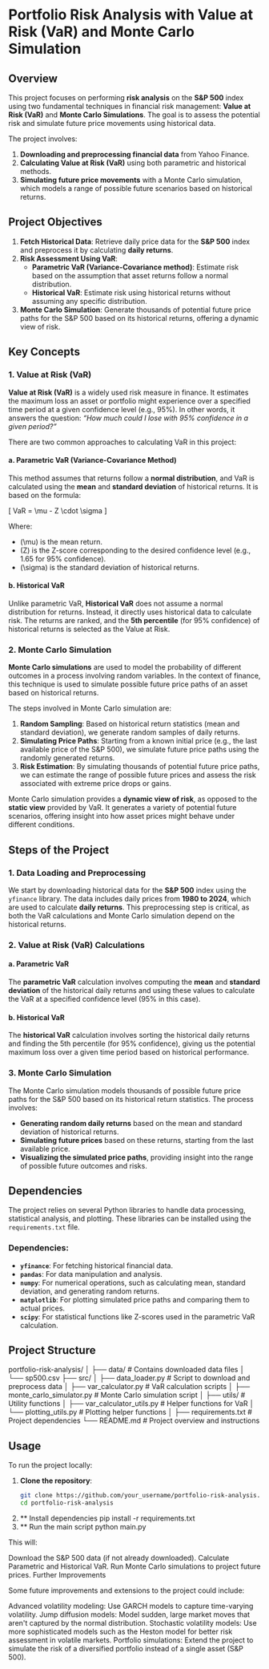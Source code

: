 # **Portfolio Risk Analysis with Value at Risk (VaR) and Monte Carlo Simulation**

## **Overview**

This project focuses on performing **risk analysis** on the **S&P 500** index using two fundamental techniques in financial risk management: **Value at Risk (VaR)** and **Monte Carlo Simulations**. The goal is to assess the potential risk and simulate future price movements using historical data. 

The project involves:
1. **Downloading and preprocessing financial data** from Yahoo Finance.
2. **Calculating Value at Risk (VaR)** using both parametric and historical methods.
3. **Simulating future price movements** with a Monte Carlo simulation, which models a range of possible future scenarios based on historical returns.

## **Project Objectives**

1. **Fetch Historical Data**: Retrieve daily price data for the **S&P 500** index and preprocess it by calculating **daily returns**.
2. **Risk Assessment Using VaR**:
   - **Parametric VaR (Variance-Covariance method)**: Estimate risk based on the assumption that asset returns follow a normal distribution.
   - **Historical VaR**: Estimate risk using historical returns without assuming any specific distribution.
3. **Monte Carlo Simulation**: Generate thousands of potential future price paths for the S&P 500 based on its historical returns, offering a dynamic view of risk.

## **Key Concepts**

### **1. Value at Risk (VaR)**

**Value at Risk (VaR)** is a widely used risk measure in finance. It estimates the maximum loss an asset or portfolio might experience over a specified time period at a given confidence level (e.g., 95%). In other words, it answers the question: *“How much could I lose with 95% confidence in a given period?”*

There are two common approaches to calculating VaR in this project:

#### **a. Parametric VaR (Variance-Covariance Method)**

This method assumes that returns follow a **normal distribution**, and VaR is calculated using the **mean** and **standard deviation** of historical returns. It is based on the formula:

\[
VaR = \mu - Z \cdot \sigma
\]

Where:
- \(\mu\) is the mean return.
- \(Z\) is the Z-score corresponding to the desired confidence level (e.g., 1.65 for 95% confidence).
- \(\sigma\) is the standard deviation of historical returns.

#### **b. Historical VaR**

Unlike parametric VaR, **Historical VaR** does not assume a normal distribution for returns. Instead, it directly uses historical data to calculate risk. The returns are ranked, and the **5th percentile** (for 95% confidence) of historical returns is selected as the Value at Risk.

### **2. Monte Carlo Simulation**

**Monte Carlo simulations** are used to model the probability of different outcomes in a process involving random variables. In the context of finance, this technique is used to simulate possible future price paths of an asset based on historical returns.

The steps involved in Monte Carlo simulation are:
1. **Random Sampling**: Based on historical return statistics (mean and standard deviation), we generate random samples of daily returns.
2. **Simulating Price Paths**: Starting from a known initial price (e.g., the last available price of the S&P 500), we simulate future price paths using the randomly generated returns.
3. **Risk Estimation**: By simulating thousands of potential future price paths, we can estimate the range of possible future prices and assess the risk associated with extreme price drops or gains.

Monte Carlo simulation provides a **dynamic view of risk**, as opposed to the **static view** provided by VaR. It generates a variety of potential future scenarios, offering insight into how asset prices might behave under different conditions.

## **Steps of the Project**

### **1. Data Loading and Preprocessing**

We start by downloading historical data for the **S&P 500** index using the `yfinance` library. The data includes daily prices from **1980 to 2024**, which are used to calculate **daily returns**. This preprocessing step is critical, as both the VaR calculations and Monte Carlo simulation depend on the historical returns.

### **2. Value at Risk (VaR) Calculations**

#### **a. Parametric VaR**

The **parametric VaR** calculation involves computing the **mean** and **standard deviation** of the historical daily returns and using these values to calculate the VaR at a specified confidence level (95% in this case).

#### **b. Historical VaR**

The **historical VaR** calculation involves sorting the historical daily returns and finding the 5th percentile (for 95% confidence), giving us the potential maximum loss over a given time period based on historical performance.

### **3. Monte Carlo Simulation**

The Monte Carlo simulation models thousands of possible future price paths for the S&P 500 based on its historical return statistics. The process involves:
- **Generating random daily returns** based on the mean and standard deviation of historical returns.
- **Simulating future prices** based on these returns, starting from the last available price.
- **Visualizing the simulated price paths**, providing insight into the range of possible future outcomes and risks.

## **Dependencies**

The project relies on several Python libraries to handle data processing, statistical analysis, and plotting. These libraries can be installed using the `requirements.txt` file.

### **Dependencies:**
- **`yfinance`**: For fetching historical financial data.
- **`pandas`**: For data manipulation and analysis.
- **`numpy`**: For numerical operations, such as calculating mean, standard deviation, and generating random returns.
- **`matplotlib`**: For plotting simulated price paths and comparing them to actual prices.
- **`scipy`**: For statistical functions like Z-scores used in the parametric VaR calculation.

## **Project Structure**

portfolio-risk-analysis/ │ ├── data/ # Contains downloaded data files │ └── sp500.csv ├── src/ │ ├── data_loader.py # Script to download and preprocess data │ ├── var_calculator.py # VaR calculation scripts │ ├── monte_carlo_simulator.py # Monte Carlo simulation script │ ├── utils/ # Utility functions │ ├── var_calculator_utils.py # Helper functions for VaR │ └── plotting_utils.py # Plotting helper functions │ ├── requirements.txt # Project dependencies └── README.md # Project overview and instructions


## **Usage**

To run the project locally:
1. **Clone the repository**:
   ```bash
   git clone https://github.com/your_username/portfolio-risk-analysis.git
   cd portfolio-risk-analysis
2. ** Install dependencies
    pip install -r requirements.txt
3. ** Run the main script
    python main.py

This will:

Download the S&P 500 data (if not already downloaded).
Calculate Parametric and Historical VaR.
Run Monte Carlo simulations to project future prices.
Further Improvements

Some future improvements and extensions to the project could include:

Advanced volatility modeling: Use GARCH models to capture time-varying volatility.
Jump diffusion models: Model sudden, large market moves that aren't captured by the normal distribution.
Stochastic volatility models: Use more sophisticated models such as the Heston model for better risk assessment in volatile markets.
Portfolio simulations: Extend the project to simulate the risk of a diversified portfolio instead of a single asset (S&P 500).